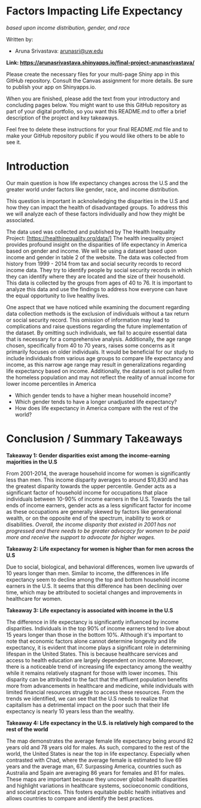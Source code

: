 # Factors Impacting Life Expectancy
 *based upon income distribution, gender, and race* 

 Written by: 
* Aruna Srivastava: arunasri@uw.edu 

**Link: https://arunasrivastava.shinyapps.io/final-project-arunasrivastava/**

Please create the necessary files for your multi-page Shiny app in this GitHub repository. Consult the Canvas assignment for more details. Be sure to publish your app on Shinyapps.io.

When you are finished, please add the text from your introductory and concluding pages below. You might want to use this GitHub repository as part of your digital portfolio, so you want this README.md to offer a brief description of the project and key takeaways.

Feel free to delete these instructions for your final README.md file and to make your GitHub repository public if you would like others to be able to see it. 

# Introduction
Our main question is how life expectancy changes across the U.S and the greater world under factors like gender, race, and income distribution. 


This question is important in acknolwledging the disparities in the U.S and how they can impact the health of disadvantaged groups. 
To address this we will analyze each of these factors individually and how they might be associated. 


The data used was collected and published by The Health Inequality Project: [https://healthinequality.org/data/]
The health inequality project provides profound insight on the disparities of life expectancy in America based on gender and income. We will be using a dataset based upon income and gender in table 2 of the website. The data was collected from history from 1999 - 2014 from tax and social security records to record income data. They try to identify people by social security records in which they can identify where they are located and the size of their household. This data is collected by the groups from ages of 40 to 76. It is important to analyze this data and use the findings to address how everyone can have the equal opportunity to live healthy lives.


One aspect that we have noticed while examining the document regarding data collection methods is the exclusion of individuals without a tax return or social security record. This omission of information may lead to complications and raise questions regarding the future implementation of the dataset. By omitting such individuals, we fail to acquire essential data that is necessary for a comprehensive analysis. Additionally, the age range chosen, specifically from 40 to 70 years, raises some concerns as it primarily focuses on older individuals. It would be beneficial for our study to include individuals from various age groups to compare life expectancy and income, as this narrow age range may result in generalizations regarding life expectancy based on income. Additionally, the dataset is not pulled from the homeless population and may not reflect the reality of annual income for lower income percentiles in America

* Which gender tends to have a higher mean household income?
* Which gender tends to have a longer unadjusted life expectancy?
* How does life expectancy in America compare with the rest of the world?

# Conclusion / Summary Takeaways

**Takeaway 1: Gender disparities exist among the income-earning majorities in the U.S** 

From 2001-2014, the average household income for women is significantly less than men. This income disparity averages to around $10,830 and has the greatest disparity towards the upper percentile. Gender acts as a significant factor of household income for occupations that place individuals between 10-90% of income earners in the U.S. Towards the tail ends of income earners, gender acts as a less significant factor for income as these occupations are generally skewed by factors like generational wealth, or on the opposite end of the spectrum, inability to work or disabilities. *Overall, the income disparity that existed in 2001 has not progressed and there needs to be greater advocacy for women to be paid more and receive the support to advocate for higher wages.* 

**Takeaway 2: Life expectancy for women is higher than for men across the U.S**

Due to social, biological, and behavioral differences, women live upwards of 10 years longer than men. Similar to income, the differences in life expectancy seem to decline among the top and bottom household income earners in the U.S. It seems that this difference has been declining over time, which may be attributed to societal changes and improvements in healthcare for women. 

**Takeaway 3: Life expectancy is associated with income in the U.S**

The difference in life expectancy is significantly influenced by income disparities. Individuals in the top 90% of income earners tend to live about 15 years longer than those in the bottom 10%. Although it's important to note that economic factors alone cannot determine longevity and life expectancy, it is evident that income plays a significant role in determining lifespan in the United States. This is because healthcare services and access to health education are largely dependent on income. Moreover, there is a noticeable trend of increasing life expectancy among the wealthy while it remains relatively stagnant for those with lower incomes. This disparity can be attributed to the fact that the affluent population benefits more from advancements in healthcare and medicine, while individuals with limited financial resources struggle to access these resources. From the trends we identified, we can see that the U.S needs to realize that capitalism has a detrimental impact on the poor such that their life expectancy is nearly 10 years less than the wealthy.

**Takeaway 4: Life expectancy in the U.S. is relatively high compared to the rest of the world** 

The map demonstrates the average female life expectancy being around 82 years old and 78 years old for males. As such, compared to the rest of the world, the United States is near the top in life expectancy. Especially when contrasted with Chad, where the average female is estimated to live 69 years and the average man, 67. Surpassing America, countries such as Australia and Spain are averaging 86 years for females and 81 for males. These maps are important because they uncover global health disparities and highlight variations in healthcare systems, socioeconomic conditions, and societal practices. This fosters equitable public health initiatives and allows countries to compare and identify the best practices.
